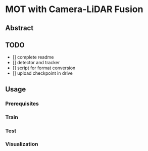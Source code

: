 # MOT with Camera-LiDAR Fusion

## Abstract

## TODO
- [] complete readme
- [] detector and tracker
- [] script for format conversion
- [] upload checkpoint in drive

## Usage
### Prerequisites
### Train
### Test
### Visualization
